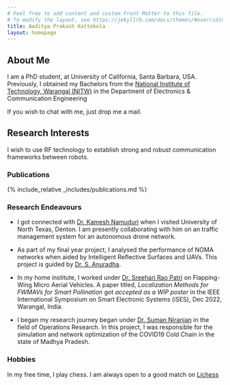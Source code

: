 ```yaml
---
# Feel free to add content and custom Front Matter to this file.
# To modify the layout, see https://jekyllrb.com/docs/themes/#overriding-theme-defaults
title: Aaditya Prakash Kattekola
layout: homepage
---
```

## About Me

I am a PhD student, at University of California, Santa Barbara, USA. Previously, I obtained my Bachelors from the [National Institute of Technology, Warangal (NITW)](https://www.nitw.ac.in) in the Department of Electronics & Communication Engineering 

If you wish to chat with me, just drop me a mail.

## Research Interests

 I wish to use RF technology to establish strong and robust communication frameworks between robots.

### Publications

{% include_relative _includes/publications.md %}

### Research Endeavours

* I got connected with [Dr. Kamesh Namuduri](https://facultyinfo.unt.edu/faculty-profile?profile=kn0100) when I visited University of North Texas, Denton. I am presently collaborating with him on an traffic management system for an autonomous drone network.

* As part of my final year project, I analysed the performance of NOMA networks when aided by Intelligent Reflective Surfaces and UAVs. This project is guided by [Dr. S. Anuradha](https://wsdc.nitw.ac.in/facultynew/facultyprofile/id/16306).

* In my home institute, I worked under [Dr. Sreehari Rao Patri](https://wsdc.nitw.ac.in/facultynew/facultyprofile/id/16301) on Flapping-Wing Micro Aerial Vehicles. A paper titled, _Localization Methods for FWMAVs for Smart Pollination_ got _accepted as a WIP poster_ in the IEEE International Symposium on Smart Electronic Systems (iSES), Dec 2022, Warangal, India.

* I began my research journey began under [Dr. Suman Niranjan](https://facultyinfo.unt.edu/faculty-profile?profile=sn0301) in the field of Operations Research. In this project, I was responsible for the simulation and network optimization of the COVID19 Cold Chain in the state of Madhya Pradesh.

### Hobbies

In my free time, I play chess. I am always open to a good match on [Lichess](https://lichess.org/@/AadityaP)
<!--
You can use HTML elements in Markdown, such as the comment element, and they won't be affected by a markdown parser. However, if you create an HTML element in your markdown file, you cannot use markdown syntax within that element's contents.
-->
